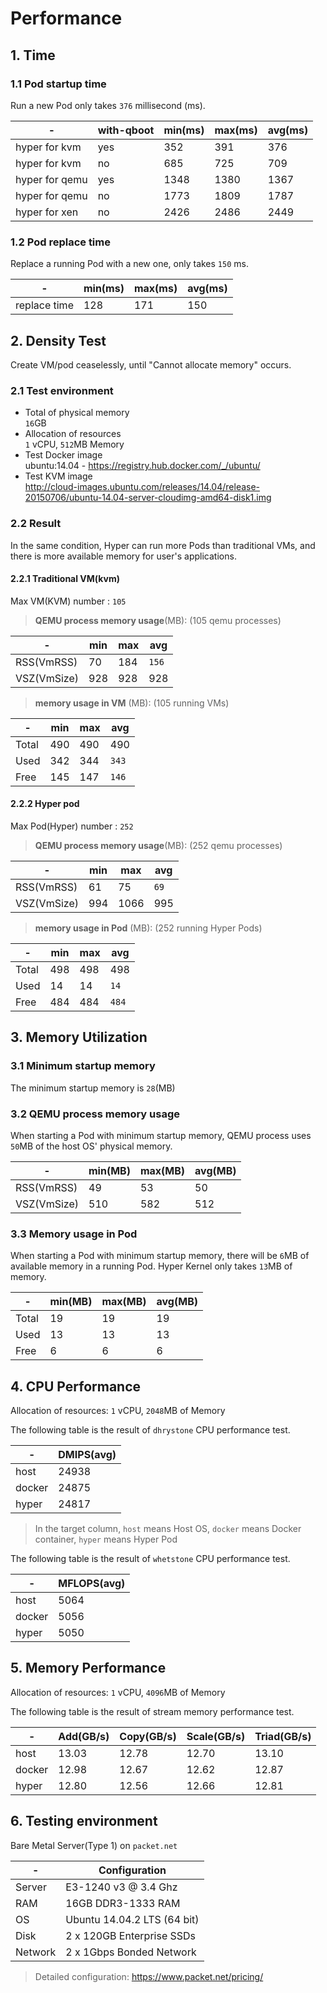 # Performance

## 1. Time


### 1.1 Pod startup time

Run a new Pod only takes `376` millisecond (ms).

| - | with-qboot | min(ms) | max(ms) | avg(ms) |
| --- | --- | --- | --- | --- |
| hyper for kvm | yes | 352 | 391 | 376 |
| hyper for kvm | no | 685 | 725 | 709 |
| hyper for qemu | yes | 1348 | 1380 | 1367 |
| hyper for qemu | no | 1773 | 1809 | 1787 |
| hyper for xen | no | 2426 | 2486 | 2449 |



### 1.2 Pod replace time

Replace a running Pod with a new one, only takes `150` ms.

| -   | min(ms) | max(ms) | avg(ms) |
| --- | --- | --- | --- |
| replace time | 128 | 171 | 150 |


## 2. Density Test

Create VM/pod ceaselessly, until "Cannot allocate memory" occurs.

### 2.1 Test environment

  - Total of physical memory  
  	`16`GB
  - Allocation of resources  
  	`1` vCPU, `512`MB Memory
  - Test Docker image  
  	ubuntu:14.04 - https://registry.hub.docker.com/_/ubuntu/
  - Test KVM image  
  	http://cloud-images.ubuntu.com/releases/14.04/release-20150706/ubuntu-14.04-server-cloudimg-amd64-disk1.img


### 2.2 Result

In the same condition, Hyper can run more Pods than traditional VMs, and there is more available memory for user's applications.

#### 2.2.1 Traditional VM(kvm)

Max VM(KVM) number : `105`

> **QEMU process memory usage**(MB): (105 qemu processes)

|  -  | min | max | avg |
| --- | --- | --- | --- |
|RSS(VmRSS) |    70 |   184 |   `156` |
|VSZ(VmSize)|   928 |   928 |   928 |

> **memory usage in VM** (MB): (105 running VMs)

|  -  | min | max | avg |
| --- | --- | --- | --- |
|Total|   490 |   490 |   490 |
|Used |    342 |    344 |    `343` |
|Free |   145 |   147 |   `146` |


#### 2.2.2 Hyper pod

Max Pod(Hyper) number : `252`

> **QEMU process memory usage**(MB): (252 qemu processes)

|  -  | min | max | avg |
| --- | --- | --- | --- |
|RSS(VmRSS) |    61 |    75 |    `69` |
|VSZ(VmSize)|   994 |  1066 |   995 |

> **memory usage in Pod** (MB): (252 running Hyper Pods)

|  -  | min | max | avg |
| --- | --- | --- | --- |
|Total|   498 |   498 |   498 |
|Used |    14 |    14 |    `14` |
|Free |   484 |   484 |   `484` |


## 3. Memory Utilization

### 3.1 Minimum startup memory

The minimum startup memory is `28`(MB)


### 3.2 QEMU process memory usage

When starting a Pod with minimum startup memory, QEMU process uses `50`MB of the host OS' physical memory.

|  -  | min(MB) | max(MB) | avg(MB) |
| --- | --- | --- | --- |
|RSS(VmRSS) |    49 |    53 |    50 |
|VSZ(VmSize)|   510 |   582 |   512 |


### 3.3 Memory usage in Pod

When starting a Pod with minimum startup memory, there will be `6`MB of available memory in a running Pod. Hyper Kernel only takes `13`MB of memory.

|  -  | min(MB) | max(MB) | avg(MB) |
| --- | --- | --- | --- |
|Total|    19 |    19 |    19 |
|Used |    13 |    13 |    13 |
|Free |     6 |    6 |     6 |



## 4. CPU Performance

Allocation of resources: `1` vCPU, `2048`MB of Memory

The following table is the result of `dhrystone` CPU performance test.

| - | DMIPS(avg) |
| --- | --- |
| host | 24938 |
| docker | 24875 |
| hyper | 24817 |

> In the target column,  `host` means Host OS, `docker` means Docker container, `hyper` means Hyper Pod


The following table is the result of `whetstone` CPU performance test.

| - | MFLOPS(avg) |
| --- | --- |
| host | 5064 |
| docker | 5056 |
| hyper | 5050 |



## 5. Memory Performance

Allocation of resources: `1` vCPU, `4096`MB of Memory

The following table is the result of stream memory performance test.

| - | Add(GB/s) |  Copy(GB/s) | Scale(GB/s) | Triad(GB/s) |
| --- | --- | --- |--- |--- |
| host | 13.03 | 12.78 | 12.70 | 13.10 |
| docker | 12.98 | 12.67 | 12.62 | 12.87 |
| hyper | 12.80 | 12.56 | 12.66 | 12.81 |


## 6. Testing environment

Bare Metal Server(Type 1) on `packet.net`

| - | Configuration |
| --- | --- |
| Server | E3-1240 v3 @ 3.4 Ghz |
| RAM | 16GB DDR3-1333 RAM |
| OS | Ubuntu 14.04.2 LTS (64 bit) |
| Disk | 2 x 120GB Enterprise SSDs |
| Network | 2 x 1Gbps Bonded Network |

> Detailed configuration: https://www.packet.net/pricing/

